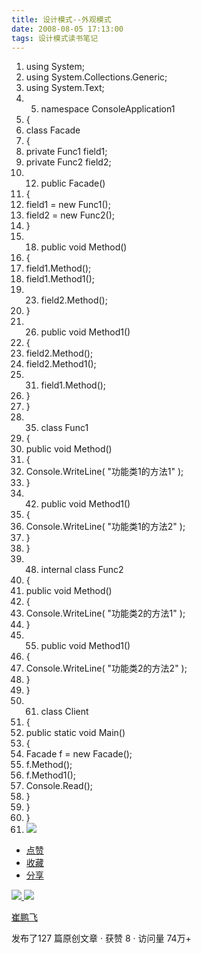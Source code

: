 ```yaml
---
title: 设计模式--外观模式
date: 2008-08-05 17:13:00
tags: 设计模式读书笔记
---
```

  1. using  System; 
  2. using  System.Collections.Generic; 
  3. using  System.Text; 
  4.   5. namespace  ConsoleApplication1 
  6. { 
  7. class  Facade 
  8. { 
  9. private  Func1 field1; 
  10. private  Func2 field2; 
  11.   12. public  Facade() 
  13. { 
  14. field1 =  new  Func1(); 
  15. field2 =  new  Func2(); 
  16. } 
  17.   18. public  void  Method() 
  19. { 
  20. field1.Method(); 
  21. field1.Method1(); 
  22.   23. field2.Method(); 
  24. } 
  25.   26. public  void  Method1() 
  27. { 
  28. field2.Method(); 
  29. field2.Method1(); 
  30.   31. field1.Method(); 
  32. } 
  33. } 
  34.   35. class  Func1 
  36. { 
  37. public  void  Method() 
  38. { 
  39. Console.WriteLine(  "功能类1的方法1"  ); 
  40. } 
  41.   42. public  void  Method1() 
  43. { 
  44. Console.WriteLine(  "功能类1的方法2"  ); 
  45. } 
  46. } 
  47.   48. internal  class  Func2 
  49. { 
  50. public  void  Method() 
  51. { 
  52. Console.WriteLine(  "功能类2的方法1"  ); 
  53. } 
  54.   55. public  void  Method1() 
  56. { 
  57. Console.WriteLine(  "功能类2的方法2"  ); 
  58. } 
  59. } 
  60.   61. class  Client 
  62. { 
  63. public  static  void  Main() 
  64. { 
  65. Facade f =  new  Facade(); 
  66. f.Method(); 
  67. f.Method1(); 
  68. Console.Read(); 
  69. } 
  70. } 
  71. } 
  72. ![](https://p-blog.csdn.net/images/p_blog_csdn_net/cuipengfei1/EntryImages/20080805/ClassDiagram1.jpg)

  * [ 点赞  ](javascript:;)
  * [ 收藏  ](javascript:;)
  * [ 分享 ](javascript:;)

[ ![](https://profile.csdnimg.cn/5/2/5/3_cuipengfei1)
![](https://g.csdnimg.cn/static/user-reg-year/1x/11.png)
](https://blog.csdn.net/cuipengfei1)

[ 崔鹏飞 ](https://blog.csdn.net/cuipengfei1)

发布了127 篇原创文章  ·  获赞 8  ·  访问量 74万+

